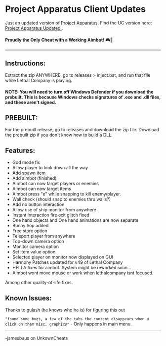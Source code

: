 # Project Apparatus Client Updates

Just an updated version of [Project Apparatus](https://github.com/KaylinOwO/Project-Apparatus/tree/main/ProjectApparatus).
Find the UC version here: [<Release> Project Apparatus Updated ](https://www.unknowncheats.me/forum/lethal-company/620315-project-apparatus-updated.html).

#### **Proudly the Only Cheat with a Working Aimbot!** 🎮🚀

---

## Instructions:

Extract the zip ANYWHERE, go to releases > inject.bat, and run that file while Lethal Company is playing.

#### NOTE: You will need to turn off Windows Defender if you download the prebuilt. This is because Windows checks signatures of .exe and .dll files, and these aren't signed.

## PREBUILT:

For the prebuilt release, go to releases and download the zip file. Download the prebuilt zip if you don't know how to build a DLL. 

## Features:

- God mode fix
- Allow player to look down all the way
- Add spawn item
- Add aimbot (finished)
- Aimbot can now target players or enemies
- Aimbot can now target items
- Aimbot press "e" while snapping to kill enemy/player.
- Wall check (should snap to enemies thru walls?)
- Add no button interaction
- Allow use of ship monitor from anywhere
- Instant interaction fire exit glitch fixed
- One hand objects and One hand animations are now separate
- Bunny hop added
- Free store option
- Teleport player from anywhere
- Top-down camera option
- Monitor camera option
- Set item value option
- Selected player on monitor now displayed on GUI
- Harmony Patches updated for v49 of Lethal Company
- HELLA fixes for aimbot. System might be reworked soon...
- Aimbot wont move mouse or work when lethalcompany isnt focused.

Among other quality-of-life fixes.

## Known Issues:
Thanks to gulash (he knows who he is) for figuring this out

`"found some bugs, a few of the tabs the content disappears when u click on them
misc, graphics"` - Only happens in main menu.

--- 
-jamesbaus on UnkownCheats

